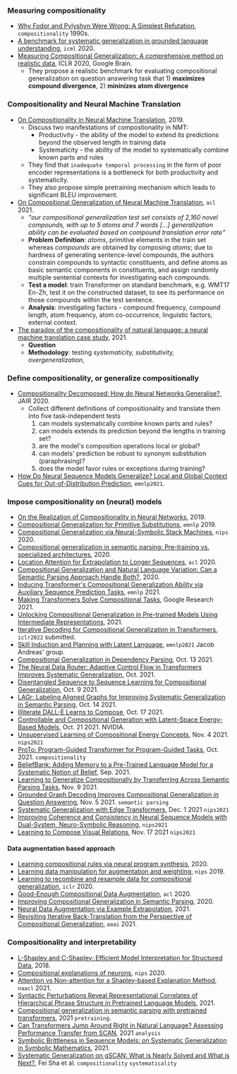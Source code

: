 ### Measuring compositionality

- [Why Fodor and Pylyshyn Were Wrong: A Simplest Refutation](https://uh.edu/~garson/Chalmers.PDF), `compositionality` 1990s.
- [A benchmark for systematic generalization in grounded language understanding](https://arxiv.org/pdf/2003.05161), `icml` 2020.
- [Measuring Compositional Generalization: A comprehensive method on realistic data](https://arxiv.org/pdf/1912.09713.pdf), ICLR 2020, Google Brain.
  - They propose a realistic benchmark for evaluating compositional generalization on question answering task that 1) **maximizes compound divergence**, 2) **mininizes atom divergence**


### Compositionality and Neural Machine Translation

- [On Compositionality in Neural Machine Translation](https://arxiv.org/pdf/1911.01497.pdf), 2019.
  - Discuss two manifestations of compostionality in NMT:
    - Productivity  - the ability of the model to extend its predictions beyond the observed length in training data
    - Systematicity - the ability of the model to systematically combine known parts and rules
  - They find that `inadequate temporal processing` in the form of poor encoder representations is a bottleneck for both productivity and systematicity.
  - They also propose simple pretraining mechanism which leads to significant BLEU improvement.
- [On Compositional Generalization of Neural Machine Translation](https://aclanthology.org/2021.acl-long.368.pdf), `acl` 2021.
  - *"our compositional generalization test set consists of 2,160 novel compounds, with up to 5 atoms and 7 words [...] generalization ability can be evaluated based on compound translation error rate"*
  - **Problem Definition**: *atoms*, primitive elements in the train set whereas *compounds* are obtained by composing *atoms*; due to hardness of generating sentence-level compounds, the authors constrain compounds to syntactic constituents, and define atoms as basic semantic components in constituents, and assign randomly multiple sentential contexts for investigating each compounds.
  - **Test a model**: train Transformer on standard benchmark, e.g. WMT17 En-Zh, test it on the constructed dataset, to see its performance on those compounds within the test sentence.
  - **Analysis**: investigating factors - compound frequency, compound length, atom frequency, atom co-occurrence, linguistic factors, external context. 
- [The paradox of the compositionality of natural language: a neural machine translation case study](https://arxiv.org/pdf/2108.05885.pdf), 2021.
  - **Question**
  - **Methodology**: testing *systematicity, substitutivity, overgeneralization*, 


### Define compositionality, or generalize compositionally

- [Compositionality Decomposed:  How do Neural Networks Generalise?](https://jair.org/index.php/jair/article/view/11674/26576), JAIR 2020.
  - Collect different definitions of compositionality and translate them into five task-independent tests
    1. can models systematically combine known parts and rules?
    2. can models extends its prediction beyond the lengths in training set?
    3. are the model's composition operations local or global?
    4. can models' prediction be robust to synonym substitution (paraphrasing)?
    5. does the model favor rules or exceptions during training?
- [How Do Neural Sequence Models Generalize? Local and Global Context Cues for Out-of-Distribution Prediction](https://aclanthology.org/2021.emnlp-main.448.pdf), `emnlp2021`.

### Impose compositionality on (neural) models

- [On the Realization of Compositionality in Neural Networks](https://www.aclweb.org/anthology/W19-4814), 2019.
- [Compositional Generalization for Primitive Substitutions](https://aclanthology.org/D19-1438.pdf), `emnlp` 2019.
- [Compositional Generalization via Neural-Symbolic Stack Machines](https://papers.nips.cc/paper/2020/file/12b1e42dc0746f22cf361267de07073f-Paper.pdf), `nips` 2020.
- [Compositional generalization in semantic parsing: Pre-training vs. specialized architectures](https://arxiv.org/pdf/2007.08970), 2020.
- [Location Attention for Extrapolation to Longer Sequences](https://www.aclweb.org/anthology/2020.acl-main.39.pdf), `acl` 2020.
- [Compositional Generalization and Natural Language Variation: Can a Semantic Parsing Approach Handle Both?](https://arxiv.org/pdf/2010.12725), 2020.
- [Inducing Transformer's Compositional Generalization Ability via Auxiliary Sequence Prediction Tasks](https://arxiv.org/abs/2109.15256), `emnlp` 2021.
- [Making Transformers Solve Compositional Tasks](https://arxiv.org/pdf/2108.04378.pdf), Google Research 2021.
- [Unlocking Compositional Generalization in Pre-trained Models Using Intermediate Representations](https://arxiv.org/pdf/2104.07478.pdf), 2021.
- [Iterative Decoding for Compositional Generalization in Transformers](https://arxiv.org/abs/2110.04169), `iclr2022` submitted.
- [Skill Induction and Planning with Latent Language](https://arxiv.org/pdf/2110.01517.pdf), `emnlp2021` Jacob Andreas' group.
- [Compositional Generalization in Dependency Parsing](https://arxiv.org/pdf/2110.06843.pdf), Oct. 13 2021.
- [The Neural Data Router: Adaptive Control Flow in Transformers Improves Systematic Generalization](https://arxiv.org/abs/2110.07732), Oct. 2021.
- [Disentangled Sequence to Sequence Learning for Compositional Generalization](https://arxiv.org/pdf/2110.04655.pdf), Oct. 9 2021.
- [LAGr: Labeling Aligned Graphs for Improving Systematic Generalization in Semantic Parsing](https://arxiv.org/pdf/2110.07572.pdf), Oct. 14 2021.
- [Illiterate DALL-E Learns to Compose](https://arxiv.org/pdf/2110.11405.pdf), Oct. 17 2021.
- [Controllable and Compositional Generation with Latent-Space Energy-Based Models](https://arxiv.org/pdf/2110.10873.pdf), Oct. 21 2021. NVIDIA.
- [Unsupervised Learning of Compositional Energy Concepts](https://arxiv.org/pdf/2111.03042.pdf), Nov. 4 2021. `nips2021`
- [ProTo: Program-Guided Transformer for Program-Guided Tasks](https://arxiv.org/pdf/2110.00804.pdf), Oct. 2021. `compositionality`
- [BeliefBank: Adding Memory to a Pre-Trained Language Model for a Systematic Notion of Belief](https://arxiv.org/pdf/2109.14723.pdf), Sep. 2021.
- [Learning to Generalize Compositionally by Transferring Across Semantic Parsing Tasks](https://arxiv.org/pdf/2111.05013.pdf), Nov. 9 2021.
- [Grounded Graph Decoding Improves Compositional Generalization in Question Answering](https://arxiv.org/pdf/2111.03642.pdf), Nov. 5 2021. `semantic parsing`
- [Systematic Generalization with Edge Transformers](https://arxiv.org/abs/2112.00578), Dec. 1 2021 `nips2021`
- [Improving Coherence and Consistency in Neural Sequence Models with Dual-System, Neuro-Symbolic Reasoning](https://cims.nyu.edu/~brenden/papers/NyeEtAl2021NeurIPS.pdf), `nips2021`
- [Learning to Compose Visual Relations](https://arxiv.org/pdf/2111.09297.pdf), Nov. 17 2021 `nips2021`

#### Data augmentation based approach

- [Learning compositional rules via neural program synthesis](https://arxiv.org/pdf/2003.05562), 2020.
- [Learning data manipulation for augmentation and weighting](https://arxiv.org/pdf/1910.12795), `nips` 2019.
- [Learning to recombine and resample data for compositional generalization](https://arxiv.org/pdf/2010.03706), `iclr` 2020.
- [Good-Enough Compositional Data Augmentation](https://aclanthology.org/2020.acl-main.676.pdf), `acl` 2020.
- [Improving Compositional Generalization in Semantic Parsing](https://arxiv.org/pdf/2010.05647.pdf), 2020.
- [Neural Data Augmentation via Example Extrapolation](https://arxiv.org/pdf/2102.01335.pdf), 2021.
- [Revisiting Iterative Back-Translation from the Perspective of Compositional Generalization](https://arxiv.org/pdf/2012.04276.pdf), `aaai` 2021.


### Compositionality and interpretability

- [L-Shapley and C-Shapley: Efficient Model Interpretation for Structured Data](https://arxiv.org/pdf/1808.02610.pdf), 2018.
- [Compositional explanations of neurons](https://arxiv.org/pdf/2006.14032), `nips` 2020.
- [Attention vs Non-attention for a Shapley-based Explanation Method](https://aclanthology.org/2021.deelio-1.13.pdf), `naacl` 2021.
- [Syntactic Perturbations Reveal Representational Correlates of Hierarchical Phrase Structure in Pretrained Language Models](https://arxiv.org/pdf/2104.07578.pdf), 2021.
- [Compositional generalization in semantic parsing with pretrained transformers](https://arxiv.org/pdf/2109.15101.pdf), 2021 `pretraining`.
- [Can Transformers Jump Around Right in Natural Language? Assessing Performance Transfer from SCAN](https://arxiv.org/pdf/2107.01366.pdf), 2021 `analysis`
- [Symbolic Brittleness in Sequence Models: on Systematic Generalization in Symbolic Mathematics](https://arxiv.org/pdf/2109.13986.pdf), 2021.
- [Systematic Generalization on gSCAN: What is Nearly Solved and What is Next?](https://arxiv.org/pdf/2109.12243.pdf), Fei Sha et al. `compositionality` `systematicality`
